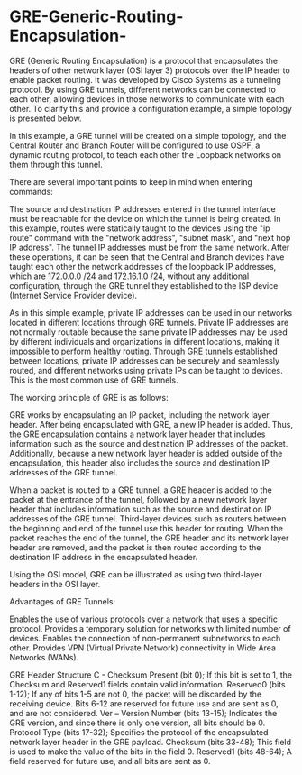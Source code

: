 # GRE-Generic-Routing-Encapsulation-

GRE (Generic Routing Encapsulation) 
is a protocol that encapsulates the headers of other network layer (OSI layer 3) protocols over the IP header to enable packet routing. It was developed by Cisco Systems as a tunneling protocol. By using GRE tunnels, different networks can be connected to each other, allowing devices in those networks to communicate with each other. To clarify this and provide a configuration example, a simple topology is presented below.

In this example, a GRE tunnel will be created on a simple topology, and the Central Router and Branch Router will be configured to use OSPF, a dynamic routing protocol, to teach each other the Loopback networks on them through this tunnel.

There are several important points to keep in mind when entering commands:

The source and destination IP addresses entered in the tunnel interface must be reachable for the device on which the tunnel is being created. In this example, routes were statically taught to the devices using the "ip route" command with the "network address", "subnet mask", and "next hop IP address".
The tunnel IP addresses must be from the same network.
After these operations, it can be seen that the Central and Branch devices have taught each other the network addresses of the loopback IP addresses, which are 172.0.0.0 /24 and 172.16.1.0 /24, without any additional configuration, through the GRE tunnel they established to the ISP device (Internet Service Provider device).

As in this simple example, private IP addresses can be used in our networks located in different locations through GRE tunnels. Private IP addresses are not normally routable because the same private IP addresses may be used by different individuals and organizations in different locations, making it impossible to perform healthy routing. Through GRE tunnels established between locations, private IP addresses can be securely and seamlessly routed, and different networks using private IPs can be taught to devices. This is the most common use of GRE tunnels.

The working principle of GRE is as follows:

GRE works by encapsulating an IP packet, including the network layer header. After being encapsulated with GRE, a new IP header is added. Thus, the GRE encapsulation contains a network layer header that includes information such as the source and destination IP addresses of the packet. Additionally, because a new network layer header is added outside of the encapsulation, this header also includes the source and destination IP addresses of the GRE tunnel.

When a packet is routed to a GRE tunnel, a GRE header is added to the packet at the entrance of the tunnel, followed by a new network layer header that includes information such as the source and destination IP addresses of the GRE tunnel. Third-layer devices such as routers between the beginning and end of the tunnel use this header for routing. When the packet reaches the end of the tunnel, the GRE header and its network layer header are removed, and the packet is then routed according to the destination IP address in the encapsulated header.

Using the OSI model, GRE can be illustrated as using two third-layer headers in the OSI layer.

Advantages of GRE Tunnels:

Enables the use of various protocols over a network that uses a specific protocol.
Provides a temporary solution for networks with limited number of devices.
Enables the connection of non-permanent subnetworks to each other.
Provides VPN (Virtual Private Network) connectivity in Wide Area Networks (WANs).

GRE Header Structure
C - Checksum Present (bit 0); If this bit is set to 1, the Checksum and Reserved1 fields contain valid information.
Reserved0 (bits 1-12); If any of bits 1-5 are not 0, the packet will be discarded by the receiving device. Bits 6-12 are reserved for future use and are sent as 0, and are not considered.
Ver – Version Number (bits 13-15); Indicates the GRE version, and since there is only one version, all bits should be 0.
Protocol Type (bits 17-32); Specifies the protocol of the encapsulated network layer header in the GRE payload.
Checksum (bits 33-48); This field is used to make the value of the bits in the field 0.
Reserved1 (bits 48-64); A field reserved for future use, and all bits are sent as 0.
